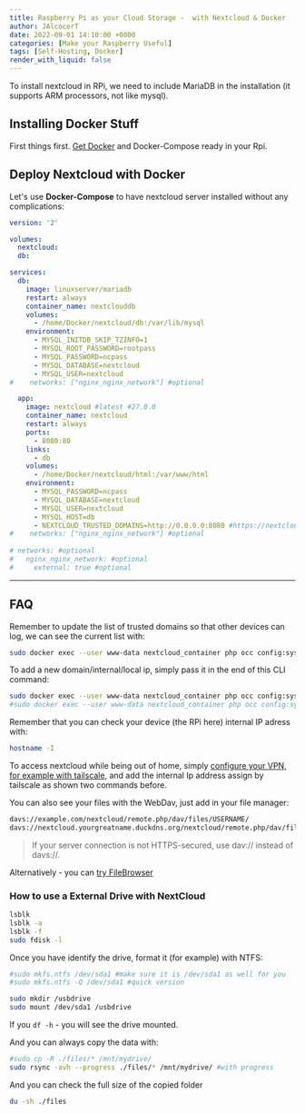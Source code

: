 ```yaml
---
title: Raspberry Pi as your Cloud Storage -  with Nextcloud & Docker
author: JAlcocerT
date: 2022-09-01 14:10:00 +0800
categories: [Make your Raspberry Useful]
tags: [Self-Hosting, Docker]
render_with_liquid: false
---
```


To install nextcloud in RPi, we need to include MariaDB in the installation (it supports ARM processors, not like mysql).


## Installing Docker Stuff

First things first. [Get Docker](https://fossengineer.com/docker-first-steps-guide-for-data-analytics/) and Docker-Compose ready in your Rpi.

## Deploy Nextcloud with Docker

Let's use **Docker-Compose** to have nextcloud server installed without any complications:


```yml
version: '2'

volumes:
  nextcloud:
  db:

services:
  db:
    image: linuxserver/mariadb
    restart: always
    container_name: nextclouddb
    volumes:
      - /home/Docker/nextcloud/db:/var/lib/mysql
    environment:
      - MYSQL_INITDB_SKIP_TZINFO=1
      - MYSQL_ROOT_PASSWORD=rootpass
      - MYSQL_PASSWORD=ncpass
      - MYSQL_DATABASE=nextcloud
      - MYSQL_USER=nextcloud
#    networks: ["nginx_nginx_network"] #optional 

  app:
    image: nextcloud #latest #27.0.0
    container_name: nextcloud
    restart: always
    ports:
      - 8080:80
    links:
      - db
    volumes:
      - /home/Docker/nextcloud/html:/var/www/html
    environment:
      - MYSQL_PASSWORD=ncpass
      - MYSQL_DATABASE=nextcloud
      - MYSQL_USER=nextcloud
      - MYSQL_HOST=db
      - NEXTCLOUD_TRUSTED_DOMAINS=http://0.0.0.0:8080 #https://nextcloud.yourduckdnsubdomain.duckdns.org/
#    networks: ["nginx_nginx_network"] #optional 
 
# networks: #optional
#   nginx_nginx_network: #optional
#     external: true #optional
```

---

## FAQ

Remember to update the list of trusted domains so that other devices can log, we can see the current list with:

```sh
sudo docker exec --user www-data nextcloud_container php occ config:system:get trusted_domains
```

To add a new domain/internal/local ip, simply pass it in the end of this CLI command:


```sh
sudo docker exec --user www-data nextcloud_container php occ config:system:set trusted_domains 7 --value 192.168.1.22:8080
#sudo docker exec --user www-data nextcloud_container php occ config:system:set trusted_domains 7 --value nextcloud.yourgreatname.duckdns.org
```

Remember that you can check your device (the RPi here) internal IP adress with:


```sh
hostname -I
```

To access nextcloud while being out of home, simply [configure your VPN, for example with tailscale](https://jalcocert.github.io/Linux/debian/ubuntu/linux_vpn_setup/), and add the internal Ip address assign by tailscale as shown two commands before.

You can also see your files with the WebDav, just add in your file manager:

```sh
davs://example.com/nextcloud/remote.php/dav/files/USERNAME/
davs://nextcloud.yourgreatname.duckdns.org/nextcloud/remote.php/dav/files/USERNAME/
```

> If your server connection is not HTTPS-secured, use dav:// instead of davs://.

Alternatively - you can [try FileBrowser](https://fossengineer.com/selfhosting-filebrowser-docker/)

### How to use a External Drive with NextCloud

```sh
lsblk
lsblk -a
lsblk -f
sudo fdisk -l

```

Once you have identify the drive, format it (for example) with NTFS:

```sh
#sudo mkfs.ntfs /dev/sda1 #make sure it is /dev/sda1 as well for you
#sudo mkfs.ntfs -Q /dev/sda1 #quick version
```

```sh
sudo mkdir /usbdrive
sudo mount /dev/sda1 /usbdrive
```

If you `df -h` - you will see the drive mounted.

And you can always copy the data with:

```sh
#sudo cp -R ./files/* /mnt/mydrive/
sudo rsync -avh --progress ./files/* /mnt/mydrive/ #with progress
```

And you can check the full size of the copied folder

```sh
du -sh ./files
```